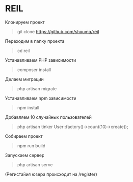 # REIL
Клонируем проект
>git clone https://github.com/shoumq/reil

Переходим в папку проекта
>cd reil

Устанавливаем PHP зависимости
>composer install

Делаем миграции
>php artisan migrate

Устанавливаем npm зависимости
>npm install

Добавляем 10 случайных пользователей 
>php artisan tinker
>User::factory()->count(10)->create();

Собираем проект
>npm run build

Запускаем сервер
>php artisan serve


(Регистайия юзера происходит на /register)